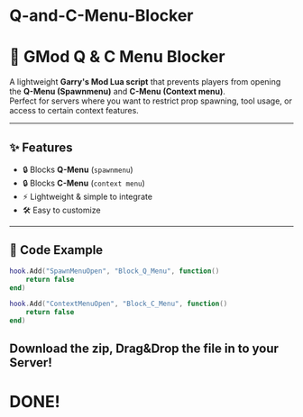 # Q-and-C-Menu-Blocker

# 🚫 GMod Q & C Menu Blocker

A lightweight **Garry's Mod Lua script** that prevents players from opening the **Q-Menu (Spawnmenu)** and **C-Menu (Context menu)**.  
Perfect for servers where you want to restrict prop spawning, tool usage, or access to certain context features.

---

## ✨ Features
- 🔒 Blocks **Q-Menu** (`spawnmenu`)
- 🔒 Blocks **C-Menu** (`context menu`)
- ⚡ Lightweight & simple to integrate
- 🛠️ Easy to customize

---

## 📜 Code Example

```lua
hook.Add("SpawnMenuOpen", "Block_Q_Menu", function()
    return false
end)

hook.Add("ContextMenuOpen", "Block_C_Menu", function()
    return false
end)
```
## Download the zip, Drag&Drop the file in to your Server!


# DONE!
